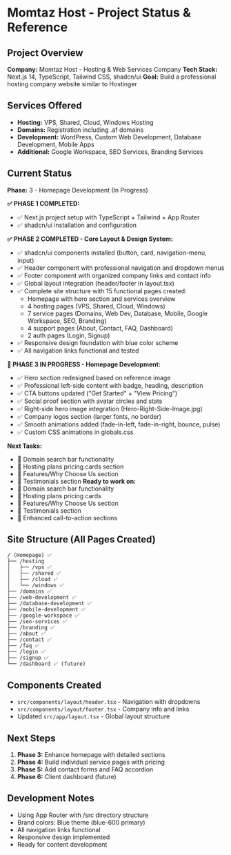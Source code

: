 # Momtaz Host - Project Status & Reference

## Project Overview
**Company:** Momtaz Host - Hosting & Web Services Company
**Tech Stack:** Next.js 14, TypeScript, Tailwind CSS, shadcn/ui
**Goal:** Build a professional hosting company website similar to Hostinger

## Services Offered
- **Hosting:** VPS, Shared, Cloud, Windows Hosting
- **Domains:** Registration including .af domains
- **Development:** WordPress, Custom Web Development, Database Development, Mobile Apps
- **Additional:** Google Workspace, SEO Services, Branding Services

## Current Status
**Phase:** 3 - Homepage Development (In Progress)

**✅ PHASE 1 COMPLETED:**
- ✅ Next.js project setup with TypeScript + Tailwind + App Router
- ✅ shadcn/ui installation and configuration

**✅ PHASE 2 COMPLETED - Core Layout & Design System:**
- ✅ shadcn/ui components installed (button, card, navigation-menu, input)
- ✅ Header component with professional navigation and dropdown menus
- ✅ Footer component with organized company links and contact info
- ✅ Global layout integration (header/footer in layout.tsx)
- ✅ Complete site structure with 15 functional pages created:
  - Homepage with hero section and services overview
  - 4 hosting pages (VPS, Shared, Cloud, Windows)
  - 7 service pages (Domains, Web Dev, Database, Mobile, Google Workspace, SEO, Branding)
  - 4 support pages (About, Contact, FAQ, Dashboard)
  - 2 auth pages (Login, Signup)
- ✅ Responsive design foundation with blue color scheme
- ✅ All navigation links functional and tested

**🔄 PHASE 3 IN PROGRESS - Homepage Development:**
- ✅ Hero section redesigned based on reference image
- ✅ Professional left-side content with badge, heading, description
- ✅ CTA buttons updated ("Get Started" + "View Pricing")
- ✅ Social proof section with avatar circles and stats
- ✅ Right-side hero image integration (Hero-Right-Side-Image.jpg)
- ✅ Company logos section (larger fonts, no border)
- ✅ Smooth animations added (fade-in-left, fade-in-right, bounce, pulse)
- ✅ Custom CSS animations in globals.css

**Next Tasks:**
- 🔄 Domain search bar functionality
- 🔄 Hosting plans pricing cards section
- 🔄 Features/Why Choose Us section
- 🔄 Testimonials section
**Ready to work on:**
- 🔄 Domain search bar functionality
- 🔄 Hosting plans pricing cards
- 🔄 Features/Why Choose Us section
- 🔄 Testimonials section
- 🔄 Enhanced call-to-action sections

## Site Structure (All Pages Created)
```
/ (Homepage) ✅
├── /hosting
│   ├── /vps ✅
│   ├── /shared ✅
│   ├── /cloud ✅
│   └── /windows ✅
├── /domains ✅
├── /web-development ✅
├── /database-development ✅
├── /mobile-development ✅
├── /google-workspace ✅
├── /seo-services ✅
├── /branding ✅
├── /about ✅
├── /contact ✅
├── /faq ✅
├── /login ✅
├── /signup ✅
└── /dashboard ✅ (future)
```

## Components Created
- `src/components/layout/header.tsx` - Navigation with dropdowns
- `src/components/layout/footer.tsx` - Company info and links
- Updated `src/app/layout.tsx` - Global layout structure

## Next Steps
1. **Phase 3:** Enhance homepage with detailed sections
2. **Phase 4:** Build individual service pages with pricing
3. **Phase 5:** Add contact forms and FAQ accordion
4. **Phase 6:** Client dashboard (future)

## Development Notes
- Using App Router with /src directory structure
- Brand colors: Blue theme (blue-600 primary)
- All navigation links functional
- Responsive design implemented
- Ready for content development
